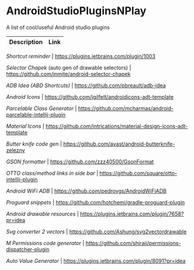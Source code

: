 # AndroidStudioPluginsNPlay
A list of cool/useful Android studio plugins

Description | Link
--- | ---

*Shortcut reminder* | https://plugins.jetbrains.com/plugin/1003

*Selector Chapek* (auto gen of drawable selectors) | https://github.com/inmite/android-selector-chapek

*ADB Idea (ABD Shortcuts)* | https://github.com/pbreault/adb-idea

*Android Icons* | https://github.com/jgilfelt/androidicons-adt-template

*Parcelable Class Generator* | https://github.com/mcharmas/android-parcelable-intellij-plugin

*Material Icons* | https://github.com/intrications/material-design-icons-adt-template

*Butter knife code gen* | https://github.com/avast/android-butterknife-zelezny

*GSON formatter* | https://github.com/zzz40500/GsonFormat

*OTTO class/method links in side bar* | https://github.com/square/otto-intellij-plugin

*Android WiFi ADB* | https://github.com/pedrovgs/AndroidWiFiADB

*Proguard snippets* | https://github.com/hotchemi/gradle-proguard-plugin

*Android drawable resources* | https://plugins.jetbrains.com/plugin/7658?pr=idea

*Svg converter 2 vectors* | https://github.com/Ashung/svg2vectordrawable

*M Permissions code generator* | https://github.com/shiraji/permissions-dispatcher-plugin

*Auto Value Generator* | https://plugins.jetbrains.com/plugin/8091?pr=idea
